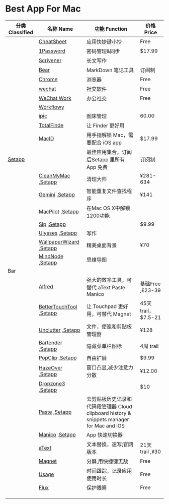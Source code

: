 # Best App For Mac

| 分类 Classified 	| 名称 Name 	| 功能 Function 	| 价格 Price 	|
|-------------------------------	|-----------------------------------------------------------------------------------------------------------------------------------	|-------------------------------------------	|------------	|
|   | [CheatSheet](https://www.mediaatelier.com/CheatSheet/) | 应用快捷键小抄 | Free |
|   | [1Password](https://agilebits.com/) | 密码管理&同步 | $17.99 |
|  	| [Scrivener](https://www.literatureandlatte.com/scrivener/download) 	| 长文写作 	|  	|
|  	| [Bear](https://itunes.apple.com/cn/app/%E7%86%8A%E6%8E%8C%E8%AE%B0/id1091189122?mt=12) 	|  MarkDown 笔记工具 	|  订阅制	|
|  	| [Chrome](https://www.google.com/chrome/thank-you.html?statcb=0&installdataindex=empty) 	| 浏览器 	|  Free	|
|   | [wechat](https://itunes.apple.com/cn/app/wechat/id836500024?l=en&mt=12) | 社交软件 | Free |
|  	| [WeChat Work](https://itunes.apple.com/cn/app/%E4%BC%81%E4%B8%9A%E5%BE%AE%E4%BF%A1/id1189898970?mt=12) 	|  办公社交	|  Free	|
|  	| [Workflowy](https://workflowy.com/accounts/login/) 	|  	|  	|
|  	| [ipic](https://itunes.apple.com/cn/app/ipic-image-upload-tool/id1101244278?l=en&mt=12)	| 图床管理 	|  60.00	|
|  	| [TotalFinde](https://totalfinder.binaryage.com/) 	| 让 Finder 更好用 	|  	|
|   | [MacID](https://macid.co/) | 用手指解锁 Mac，需要配合 iOS app | $17.99 |
| [Setapp](https://setapp.com/)  	|  	|  最佳应用集合，订阅后Setapp 里所有 App 免费	|  订阅制	|
|  	| [CleanMyMac](https://macpaw.com/cleanmymac) ,[Setapp](https://setapp.com/apps/cleanmymac-x) 	|  清理大师	|  ¥281-634	|
|  	| [Gemini](https://macpaw.com/zh/store/gemini) ,[Setapp](https://setapp.com/apps/gemini) 	|  智能重复文件查找程序	|  ¥141	|
|  	| [MacPilot](https://www.koingosw.com/products/macpilot/) ,[Setapp](https://setapp.com/apps/macpilot) 	|  在Mac OS X中解锁1200功能	|  	|
|  	| [Sip](https://sipapp.io/) ,[Setapp](https://setapp.com/apps/sip) 	|  	|  $9.99	|
|  	| [Ulysses](https://ulysses.app/) ,[Setapp](https://setapp.com/apps/ulysses) 	|  写作	|  	|
|  	| [WallpaperWizard](https://macpaw.com/zh/store/wallpaper-wizard) ,[Setapp](https://setapp.com/apps/wallpaper-wizard) 	|  精美桌面背景	|  ¥70	|
|   | [MindNode](https://mindnode.com/mindnode/mac) ,[Setapp](https://setapp.com/apps/mindnode) | 思维导图 | 
| Bar 	|  	|  	|  	|
|  	| [Alfred](https://www.alfredapp.com/) 	| 强大的效率工具，可替代 aText Paste Manico 	|  基础Free ,£23-39	|
|  	| [BetterTouchTool](https://folivora.ai/) ,[Setapp](https://setapp.com/apps/bettertouchtool) | 让 Touchpad 更好用，可替代 Magnet 	|  45天 trail，$7.5-21	|
|  	| [Unclutter](https://unclutterapp.com/) ,[Setapp](https://setapp.com/apps/unclutter)	| 文件，便笺和剪贴板管理器 	|  ¥128	|
|  	| [Bartender](https://www.macbartender.com/) ,[Setapp](https://setapp.com/apps/bartender)	| 隐藏菜单栏图标 	| 4周 trail 	|
|  	| [PopClip](https://pilotmoon.com/popclip/) ,[Setapp](https://itunes.apple.com/cn/app/popclip/id445189367?l=en&mt=12 ) 	|  自由扩展	|  $9.99	|
|  	| [HazeOver](https://hazeover.com/) ,[Setapp](https://setapp.com/apps/hazeover) 	| 窗口凸显,减少注意力分散 	|  ¥12.00	|
|  	| [Dropzone3](https://aptonic.com/) ,[Setapp](https://setapp.com/apps/dropzone) 	|  	|  $10	|
|  	| [Paste](https://pasteapp.me/) ,[Setapp](https://setapp.com/apps/paste) 	|  云剪贴板历史记录和代码段管理器 Cloud clipboard history & snippets manager for Mac and iOS	|  	|
|  	| [Manico](https://manico.im/) ,[Setapp](https://itunes.apple.com/cn/app/manico/id724472954?mt=12) 	|  App 快速切换器	|  	|
|  	| [aText](http://www.trankynam.com/atext/) 	| 文本替换，速写;官网版本 	|  21天 trail ,¥30	|
|  	| [Magnet](https://itunes.apple.com/cn/app/magnet/id441258766?mt=12) 	| 分屏,用快捷键无敌 	|  Free	|
|  	| [Usage](https://www.mediaatelier.com/Usage/) 	| 时间跟踪，记录应用使用时长 	|  Free	|
|  	| [Flux](https://justgetflux.com/) 	| 保护眼睛 	|  Free	|
|  	|  	|  	|  	|
|  	|  	|  	|  	|
|  	|  	|  	|  	|


